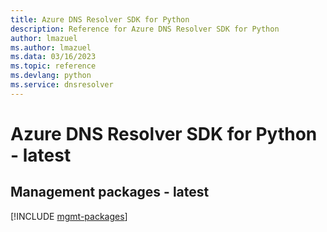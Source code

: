 ```yaml
---
title: Azure DNS Resolver SDK for Python
description: Reference for Azure DNS Resolver SDK for Python
author: lmazuel
ms.author: lmazuel
ms.data: 03/16/2023
ms.topic: reference
ms.devlang: python
ms.service: dnsresolver
---
```

# Azure DNS Resolver SDK for Python - latest

## Management packages - latest
[!INCLUDE [mgmt-packages](dns-resolver-mgmt-index.md)]